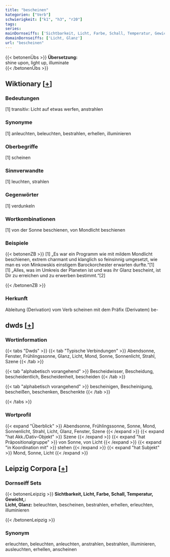 ```yaml
---
title: "bescheinen"
kategorien: ["Verb"]
schwierigkeit: ["k1", "h3", "r20"]
tags:
series:
mainDornseiffs: ['Sichtbarkeit, Licht, Farbe, Schall, Temperatur, Gewicht,']
domainDornseiffs: ['Licht, Glanz']
url: "bescheinen"
---
```


{{< betonenÜbs >}}
**Übersetzung:**  
shine upon, light up, illuminate  
{{< /betonenÜbs >}}

## Wiktionary [[+](https://de.wiktionary.org/wiki/bescheinen)]

### Bedeutungen
[1] transitiv: Licht auf etwas werfen, anstrahlen  

### Synonyme
[1] anleuchten, beleuchten, bestrahlen, erhellen, illuminieren  

### Oberbegriffe
[1] scheinen  

### Sinnverwandte
[1] leuchten, strahlen  

### Gegenwörter
[1] verdunkeln  

### Wortkombinationen
[1] von der Sonne beschienen, von Mondlicht beschienen  

### Beispiele
{{< betonenZB >}}
[1] „Es war ein Programm wie mit mildem Mondlicht beschienen, extrem charmant und klanglich so feinsinnig umgesetzt, wie man es von Minkowskis einstigem Barockorchester erwarten durfte.“[1]  
[1] „Alles, was im Umkreis der Planeten ist und was ihr Glanz bescheint, ist Dir zu erreichen und zu erwerben bestimmt.“[2]  

{{< /betonenZB >}}
### Herkunft
Ableitung (Derivation) vom Verb scheinen mit dem Präfix (Derivatem) be-  



## dwds [[+](https://www.dwds.de/wb/bescheinen)]

### Wortinformation
{{< tabs "Dwds" >}}
{{< tab "Typische Verbindungen" >}}
Abendsonne, Fenster, Frühlingssonne, Glanz, Licht, Mond, Sonne, Sonnenlicht, Strahl, Szene
{{< /tab >}}

{{< tab "alphabetisch vorangehend" >}}
Bescheidwisser, Bescheidung, bescheidentlich, Bescheidenheit, bescheiden
{{< /tab >}}

{{< tab "alphabetisch vorangehend" >}}
bescheinigen, Bescheinigung, bescheißen, beschenken, Beschenkte
{{< /tab >}}

{{< /tabs >}}

### Wortprofil
{{< expand "Überblick" >}} Abendsonne, Frühlingssonne, Sonne, Mond, Sonnenlicht, Strahl, Licht, Glanz, Fenster, Szene {{< /expand >}}
{{< expand "hat Akk./Dativ-Objekt" >}} Szene {{< /expand >}}
{{< expand "hat Präpositionalgruppe" >}} von Sonne, von Licht {{< /expand >}}
{{< expand "in Koordination mit" >}} stehen {{< /expand >}}
{{< expand "hat Subjekt" >}} Mond, Sonne, Licht {{< /expand >}}

## Leipzig Corpora [[+](https://corpora.uni-leipzig.de/en/res?word=bescheinen&corpusId=deu_newscrawl-public_2018)]

### Dornseiff Sets
{{< betonenLeipzig >}}
**Sichtbarkeit, Licht, Farbe, Schall, Temperatur, Gewicht,:**  
**Licht, Glanz:** beleuchten, bescheinen, bestrahlen, erhellen, erleuchten, illuminieren  

{{< /betonenLeipzig >}}

### Synonym
erleuchten, beleuchten, anleuchten, anstrahlen, bestrahlen, illuminieren, ausleuchten, erhellen, anscheinen

